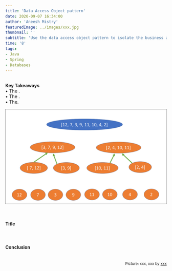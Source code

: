 ```yaml
---
title: 'Data Access Object pattern'
date: 2020-09-07 16:34:00
author: 'Aneesh Mistry'
featuredImage: ../images/xxx.jpg
thumbnail: ''
subtitle: 'Use the data access object pattern to isolate the business and persistance layers within a Spring application.'
time: '8'
tags:
- Java
- Spring
- Databases
---
```

<br>
<strong>Key Takeaways</strong><br>
&#8226; The .<br>
&#8226; The .<br>
&#8226; The.<br>

![Merge sort step 2](../../src/images/011MergeSort2.png)


<br>
<h4>Title</h4>
<p>

<p>

</p>
</p>

<h4></h4>
<p>


</p>

<br>
<h4>Conclusion</h4>
<p>


</p>

<br>
<small style="float: right;" >Picture: xxx, xxx by <a target="_blank" href="https://unsplash.com/@xxx">xxx</small></a><br>